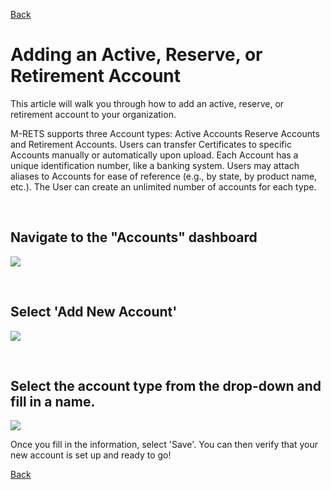 [Back](https://mrets.github.io/Help/index)


# Adding an Active, Reserve, or Retirement Account 

This article will walk you through how to add an active, reserve, or retirement account to your organization.

M-RETS supports three Account types: Active Accounts Reserve Accounts and Retirement Accounts. Users can transfer Certificates to specific Accounts manually or automatically upon upload. Each Account has a unique identification number, like a banking system. Users may attach aliases to Accounts for ease of reference (e.g., by state, by product name, etc.). The User can create an unlimited number of accounts for each type. 

<br>

## Navigate to the  "Accounts" dashboard

![](https://github.com/mrets/photos/blob/c08b4844366471ff2573f7dc5f12e60838f8b8ef/account_1.png?raw=true)

<br>

## Select 'Add New Account'

![](https://github.com/mrets/photos/blob/c08b4844366471ff2573f7dc5f12e60838f8b8ef/account_2.png?raw=true)

<br>

## Select the account type from the drop-down and fill in a name. 

![](https://github.com/mrets/photos/blob/c08b4844366471ff2573f7dc5f12e60838f8b8ef/account_3.png?raw=true)

Once you fill in the information, select 'Save'. You can then verify that your new account is set up and ready to go!

[Back](https://mrets.github.io/Help/index)
